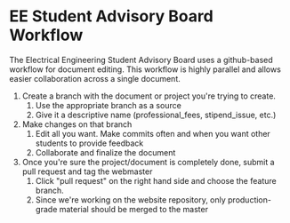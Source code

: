 EE Student Advisory Board Workflow
=====================================

The Electrical Engineering Student Advisory Board uses a github-based workflow 
for document editing. This workflow is highly parallel and allows easier collaboration
across a single document.

1. Create a branch with the document or project you're trying to create.
    1. Use the appropriate branch as a source
    2. Give it a descriptive name (professional_fees, stipend_issue, etc.) 
2. Make changes on that branch
    1. Edit all you want. Make commits often and when you want other students to provide feedback 
    2. Collaborate and finalize the document
3. Once you're sure the project/document is completely done, submit a pull request and tag the webmaster
    1. Click "pull request" on the right hand side and choose the feature branch.
    2. Since we're working on the website repository, only production-grade material should be merged to the master
